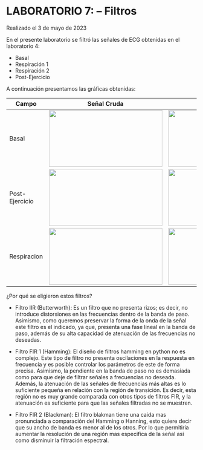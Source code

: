 # **LABORATORIO 7: – Filtros**
Realizado el 3 de mayo de 2023

En el presente laboratorio se filtró las señales de ECG obtenidas en el laboratorio 4:
- Basal
- Respiración 1
- Respiración 2
- Post-Ejercicio


A continuación presentamos las gráficas obtenidas:
<div align="center">

| Campo | Señal Cruda | Filtro IIR | Filtro FIR 1 | Filtro FIR 2|
|----------|----------|----------|----------|----------|
| Basal    | <img width="300" height="150" src="https://user-images.githubusercontent.com/89707896/236255855-a51a2dbc-218e-47bb-994a-1fe34bb98898.jpeg"> |  <img width="300" height="150" src="https://user-images.githubusercontent.com/89707896/236256850-9c3e637e-8b25-4cbc-984f-f19a7127547f.jpeg">    | <img width="300" height="150" src="https://user-images.githubusercontent.com/89707896/236259370-9c92b3b3-1a0c-4a89-90f8-0d90478d289e.jpeg">     | <img width="300" height="150" src="https://user-images.githubusercontent.com/89707896/236266646-f7c04a23-c12e-42bd-8224-8c7c811ec986.jpeg">     |
| Post-Ejercicio    | <img width="300" height="150" src="https://user-images.githubusercontent.com/89707896/236255188-492cc48d-24e5-4fa7-9805-bee75a721d1b.jpeg">  |       <img width="300" height="150" src="https://user-images.githubusercontent.com/89707896/236257867-b8b9a6ba-00b9-449b-b99f-a6531712ee59.jpeg">        |       <img width="300" height="150" src="https://user-images.githubusercontent.com/89707896/236259161-927fc0b4-de48-4ab7-9785-4cecbaf262e9.jpeg">           |       <img width="300" height="150" src="https://user-images.githubusercontent.com/89707896/236266762-581677c3-907a-49ba-a01d-aebc662e3eab.jpeg">           |
| Respiracion   | <img width="300" height="150" src="https://user-images.githubusercontent.com/89707896/236255960-8d9e64a7-7821-418d-b876-e458bdb7fc53.jpeg">  |       <img width="300" height="150" src="https://user-images.githubusercontent.com/89707896/236257152-7e10cc31-534f-46f1-8ee8-37b18ed955ff.jpeg">        |       <img width="300" height="150" src="https://user-images.githubusercontent.com/89707896/236259038-376010de-864e-4112-9c55-b2faca169894.jpeg">           |       <img width="300" height="150" src="https://user-images.githubusercontent.com/89707896/236266786-6f067e29-d190-490c-a5ef-ecae7316c239.jpeg">           |


</div>
<p align="justify">
¿Por qué se eligieron estos filtros?
  
- Filtro IIR (Butterworth): Es un filtro que no presenta rizos; es decir, no introduce distorsiones en las frecuencias dentro de la banda de paso. Asimismo, como queremos preservar la forma de la onda de la señal este filtro es el indicado, ya que, presenta una fase lineal en la banda de paso, además de su alta capacidad de atenuación de las frecuencias no deseadas.

- Filtro FIR 1 (Hamming): El diseño de filtros hamming en python no es complejo. Este tipo de filtro no presenta oscilaciones en la respuesta en frecuencia y es posible controlar los parámetros de este de forma precisa. Asimismo, la pendiente en la banda de paso no es demasiada como para que deje de filtrar señales a frecuencias no deseada. Además, la atenuación de las señales de frecuencias más altas es lo suficiente pequeña en relación con la región de transición. Es decir, esta región no es muy grande comparada con otros tipos de filtros FIR, y la atenuación es suficiente para que las señales filtradas no se muestren.

- Filtro FIR 2 (Blackman): El filtro blakman tiene una caida mas pronunciada a comparación del Hamming o Hanning, esto quiere decir que su ancho de banda es menor al de los otros. Por lo que permitiria aumentar la resolución de una región mas especifica de la señal asi como disminuir la filtración espectral.

</p>
  
